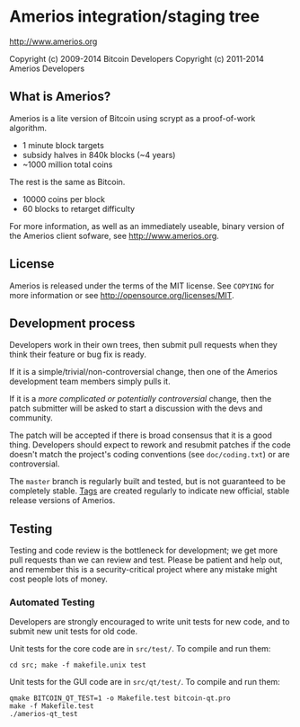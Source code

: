 Amerios integration/staging tree
================================

http://www.amerios.org

Copyright (c) 2009-2014 Bitcoin Developers
Copyright (c) 2011-2014 Amerios Developers

What is Amerios?
----------------

Amerios is a lite version of Bitcoin using scrypt as a proof-of-work algorithm.
 - 1 minute block targets
 - subsidy halves in 840k blocks (~4 years)
 - ~1000 million total coins

The rest is the same as Bitcoin.
 - 10000 coins per block
 - 60 blocks to retarget difficulty

For more information, as well as an immediately useable, binary version of
the Amerios client sofware, see http://www.amerios.org.

License
-------

Amerios is released under the terms of the MIT license. See `COPYING` for more
information or see http://opensource.org/licenses/MIT.

Development process
-------------------

Developers work in their own trees, then submit pull requests when they think
their feature or bug fix is ready.

If it is a simple/trivial/non-controversial change, then one of the Amerios
development team members simply pulls it.

If it is a *more complicated or potentially controversial* change, then the patch
submitter will be asked to start a discussion with the devs and community.

The patch will be accepted if there is broad consensus that it is a good thing.
Developers should expect to rework and resubmit patches if the code doesn't
match the project's coding conventions (see `doc/coding.txt`) or are
controversial.

The `master` branch is regularly built and tested, but is not guaranteed to be
completely stable. [Tags](https://github.com/amerios-project/amerios/tags) are created
regularly to indicate new official, stable release versions of Amerios.

Testing
-------

Testing and code review is the bottleneck for development; we get more pull
requests than we can review and test. Please be patient and help out, and
remember this is a security-critical project where any mistake might cost people
lots of money.

### Automated Testing

Developers are strongly encouraged to write unit tests for new code, and to
submit new unit tests for old code.

Unit tests for the core code are in `src/test/`. To compile and run them:

    cd src; make -f makefile.unix test

Unit tests for the GUI code are in `src/qt/test/`. To compile and run them:

    qmake BITCOIN_QT_TEST=1 -o Makefile.test bitcoin-qt.pro
    make -f Makefile.test
    ./amerios-qt_test

